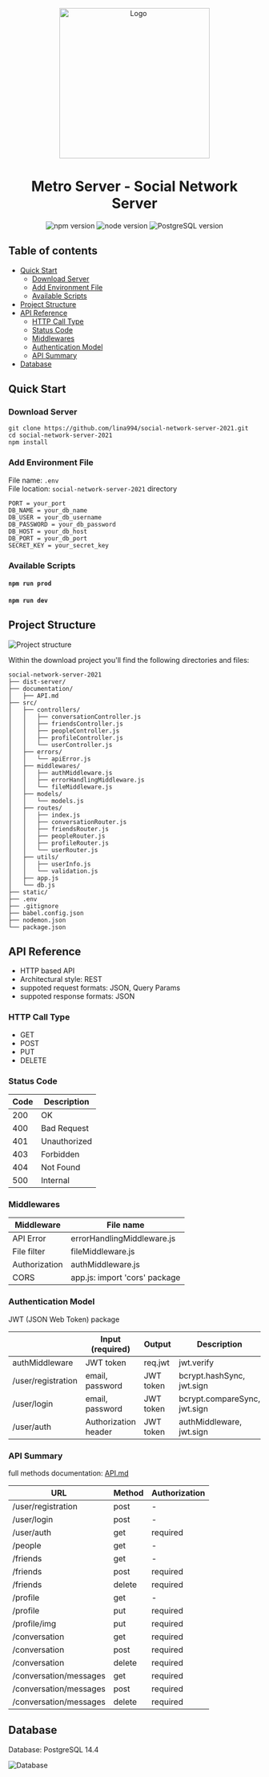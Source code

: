 
<p align="center">
  <img src="https://github.com/lina994/social-network-server-2021/blob/master/documentation/logo-server.svg?raw=true" alt="Logo" width="300"/>
</p>

<h1 align="center">
  Metro Server - Social Network Server
</h1>

<p align="center">
  <img src="https://shields.io/badge/npm-v6.14.10-blue" alt="npm version"/>
  <img src="https://img.shields.io/badge/node-14.15.4-blue" alt="node version"/>
  <img src="https://img.shields.io/badge/PostgreSQL-14.1-blue" alt="PostgreSQL version"/>
</p>


## Table of contents

- [Quick Start](#quick-start)
  - [Download Server](#download-server)
  - [Add Environment File](#add-environment-file)  
  - [Available Scripts](#available-scripts)
- [Project Structure](#project-structure)
- [API Reference](#api-reference)
  - [HTTP Call Type](#http-call-type)
  - [Status Code](#status-code)
  - [Middlewares](#middlewares)
  - [Authentication Model](#authentication-model)
  - [API Summary](#api-summary)
- [Database](#database)

## Quick Start

### Download Server

```
git clone https://github.com/lina994/social-network-server-2021.git
cd social-network-server-2021
npm install
```

### Add Environment File

File name: `.env`  
File location: `social-network-server-2021` directory

```
PORT = your_port
DB_NAME = your_db_name
DB_USER = your_db_username
DB_PASSWORD = your_db_password
DB_HOST = your_db_host
DB_PORT = your_db_port
SECRET_KEY = your_secret_key
```

### Available Scripts

#### `npm run prod`

#### `npm run dev`

## Project Structure

![Project structure](https://github.com/lina994/social-network-server-2021/blob/master/documentation/project_structure.png?raw=true "Project structure")

Within the download project you'll find the following directories and files:

```
social-network-server-2021
├── dist-server/
├── documentation/
│   ├── API.md
├── src/
│   ├── controllers/
│   │   ├── conversationController.js
│   │   ├── friendsController.js
│   │   ├── peopleController.js
│   │   ├── profileController.js
│   │   └── userController.js
│   ├── errors/
│   │   └── apiError.js
│   ├── middlewares/
│   │   ├── authMiddleware.js
│   │   ├── errorHandlingMiddleware.js
│   │   └── fileMiddleware.js
│   ├── models/
│   │   └── models.js
│   ├── routes/
│   │   ├── index.js
│   │   ├── conversationRouter.js
│   │   ├── friendsRouter.js
│   │   ├── peopleRouter.js
│   │   ├── profileRouter.js
│   │   └── userRouter.js
│   ├── utils/
│   │   ├── userInfo.js
│   │   └── validation.js
│   ├── app.js
│   └── db.js
├── static/
├── .env
├── .gitignore
├── babel.config.json
├── nodemon.json
└── package.json
```

## API Reference

- HTTP based API
- Architectural style: REST
- suppoted request formats: JSON, Query Params
- suppoted response formats: JSON

### HTTP Call Type

- GET
- POST
- PUT
- DELETE

### Status Code

| Code  | Description   |
| ----- | ------------- |
| 200   | OK            |
| 400   | Bad Request   |
| 401   | Unauthorized  |
| 403   | Forbidden     |
| 404   | Not Found     |
| 500   | Internal      |

### Middlewares

| Middleware     | File name                     |
| -------------- | ----------------------------- |
| API Error      | errorHandlingMiddleware.js    |
| File filter    | fileMiddleware.js             |
| Authorization  | authMiddleware.js             |
| CORS           | app.js: import 'cors' package |

### Authentication Model

JWT (JSON Web Token) package

|                      | Input (required)      | Output     | Description                   |
| -------------------- | --------------------- | -----------|-------------------------------|
| authMiddleware       | JWT token             | req.jwt   | jwt.verify                    |
| /user/registration   | email, password       | JWT token  | bcrypt.hashSync, jwt.sign     |
| /user/login          | email, password       | JWT token  | bcrypt.compareSync, jwt.sign  |
| /user/auth           | Authorization header  | JWT token  | authMiddleware, jwt.sign      |

### API Summary

full methods documentation: [API.md](https://github.com/lina994/social-network-server-2021/blob/master/documentation/API.md)


| URL                     | Method    | Authorization |
| ----------------------- | --------- | ------------- |
| /user/registration      | post      | -             |
| /user/login             | post      | -             |
| /user/auth              | get       | required      |
| /people                 | get       | -             |
| /friends                | get       | -             |
| /friends                | post      | required      |
| /friends                | delete    | required      |
| /profile                | get       | -             |
| /profile                | put       | required      |
| /profile/img            | put       | required      |
| /conversation           | get       | required      |
| /conversation           | post      | required      |
| /conversation           | delete    | required      |
| /conversation/messages  | get       | required      |
| /conversation/messages  | post      | required      |
| /conversation/messages  | delete    | required      |

## Database

Database: PostgreSQL 14.4

![Database](https://github.com/lina994/social-network-server-2021/blob/master/documentation/db_sn.png?raw=true "Database")


